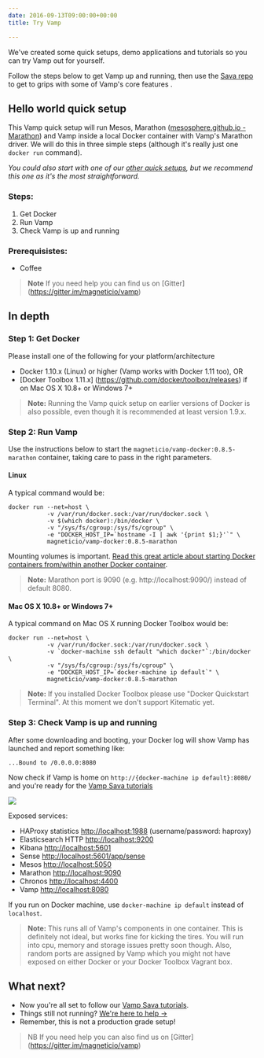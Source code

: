 ```yaml
---
date: 2016-09-13T09:00:00+00:00
title: Try Vamp

---
```


We've created some quick setups, demo applications and tutorials so you can try Vamp out for yourself.

Follow the steps below to get Vamp up and running, then use the [Sava repo](/try-vamp/sava-tutorials/) to get to grips with some of Vamp's core features . 

## Hello world quick setup

This Vamp quick setup will run Mesos, Marathon ([mesosphere.github.io - Marathon](https://mesosphere.github.io/marathon/)) and Vamp inside a local Docker container with Vamp's Marathon driver. We will do this in three simple steps (although it's really just one `docker run` command).

_You could also start with one of our [other quick setups](/resources/run-vamp/quick-setup/), but we recommend this one as it's the most straightforward._

### Steps:

1. Get Docker
2. Run Vamp
3. Check Vamp is up and running

### Prerequisistes:

*  Coffee

>**Note** If you need help you can find us on [Gitter] (https://gitter.im/magneticio/vamp)

## In depth

### Step 1: Get Docker

Please install one of the following for your platform/architecture

- Docker 1.10.x (Linux) or higher (Vamp works with Docker 1.11 too), OR
- [Docker Toolbox 1.11.x] (https://github.com/docker/toolbox/releases) if on Mac OS X 10.8+ or Windows 7+ 

> **Note:** Running the Vamp quick setup on earlier versions of Docker is also possible, even though it is recommended at least version 1.9.x.

### Step 2: Run Vamp

Use the instructions below to start the `magneticio/vamp-docker:0.8.5-marathon` container, taking care to pass in the right parameters. 

#### Linux

A typical command would be:
```
docker run --net=host \
           -v /var/run/docker.sock:/var/run/docker.sock \
           -v $(which docker):/bin/docker \
           -v "/sys/fs/cgroup:/sys/fs/cgroup" \
           -e "DOCKER_HOST_IP=`hostname -I | awk '{print $1;}'`" \
           magneticio/vamp-docker:0.8.5-marathon
```

Mounting volumes is important. [Read this great article about starting Docker containers from/within another Docker container](https://jpetazzo.github.io/2015/09/03/do-not-use-docker-in-docker-for-ci/).

> **Note:** Marathon port is 9090 (e.g. http://localhost:9090/) instead of default 8080. 


#### Mac OS X 10.8+ or Windows 7+

A typical command on Mac OS X running Docker Toolbox would be:
```
docker run --net=host \
           -v /var/run/docker.sock:/var/run/docker.sock \
           -v `docker-machine ssh default "which docker"`:/bin/docker \
           -v "/sys/fs/cgroup:/sys/fs/cgroup" \
           -e "DOCKER_HOST_IP=`docker-machine ip default`" \
           magneticio/vamp-docker:0.8.5-marathon
```

> **Note:** If you installed Docker Toolbox please use "Docker Quickstart Terminal". At this moment we don't support Kitematic yet.

### Step 3: Check Vamp is up and running

After some downloading and booting, your Docker log will show Vamp has launched and report something like:

```
...Bound to /0.0.0.0:8080
```

Now check if Vamp is home on `http://{docker-machine ip default}:8080/` and you're ready for the [Vamp Sava tutorials](/try-vamp/sava-tutorials/)

![](/img/screenshots/vamp_ui_home.gif)

Exposed services:

- HAProxy statistics [http://localhost:1988](http://localhost:1988) (username/password: haproxy)
- Elasticsearch HTTP [http://localhost:9200](http://localhost:9200)
- Kibana [http://localhost:5601](http://localhost:5601)
- Sense [http://localhost:5601/app/sense](http://localhost:5601/app/sense)
- Mesos [http://localhost:5050](http://localhost:5050)
- Marathon [http://localhost:9090](http://localhost:9090)
- Chronos [http://localhost:4400](http://localhost:4400)
- Vamp [http://localhost:8080](http://localhost:8080)

If you run on Docker machine, use `docker-machine ip default` instead of `localhost`.

> **Note:** This runs all of Vamp's components in one container. This is definitely not ideal, but works fine for kicking the tires.
You will run into cpu, memory and storage issues pretty soon though. Also, random ports are assigned by Vamp which you might not have exposed on either Docker or your Docker Toolbox Vagrant box.  

## What next?

* Now you're all set to follow our [Vamp Sava tutorials](/try-vamp/sava-tutorials/).
* Things still not running? [We're here to help →](https://github.com/magneticio/vamp/issues)
* Remember, this is not a production grade setup!

> NB If you need help you can also find us on [Gitter] (https://gitter.im/magneticio/vamp)